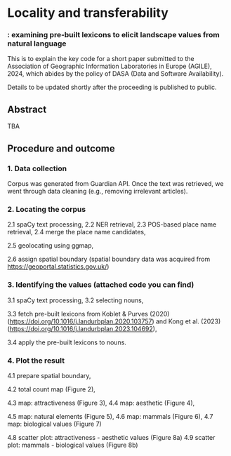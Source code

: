 # Locality and transferability
### : examining pre-built lexicons to elicit landscape values from natural language
This is to explain the key code for a short paper submitted to the Association of Geographic Information Laboratories in Europe (AGILE), 2024, which abides by the policy of DASA (Data and Software Availability). 

Details to be updated shortly after the proceeding is published to public. 


## Abstract
TBA



## Procedure and outcome 

### 1. Data collection
Corpus was generated from Guardian API. Once the text was retrieved, we went through data cleaning (e.g., removing irrelevant articles). 


### 2. Locating the corpus 
2.1 spaCy text processing, 2.2 NER retrieval, 2.3 POS-based place name retrieval, 2.4 merge the place name candidates, 

2.5 geolocating using ggmap, 

2.6 assign spatial boundary (spatial boundary data was acquired from https://geoportal.statistics.gov.uk/)


### 3. Identifying the values (attached code you can find)
3.1 spaCy text processing, 3.2 selecting nouns, 

3.3 fetch pre-built lexicons from Koblet & Purves (2020) (https://doi.org/10.1016/j.landurbplan.2020.103757) and Kong et al. (2023) (https://doi.org/10.1016/j.landurbplan.2023.104692), 

3.4 apply the pre-built lexicons to nouns. 


### 4. Plot the result 
4.1 prepare spatial boundary, 

4.2 total count map (Figure 2), 

4.3 map: attractiveness (Figure 3), 4.4 map: aesthetic (Figure 4), 

4.5 map: natural elements (Figure 5), 4.6 map: mammals (Figure 6), 4.7 map: biological values (Figure 7)

4.8 scatter plot: attractiveness - aesthetic values (Figure 8a)
4.9 scatter plot: mammals - biological values (Figure 8b)

